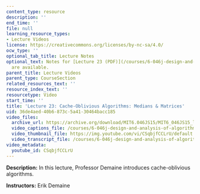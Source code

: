 ```yaml
---
content_type: resource
description: ''
end_time: ''
file: null
learning_resource_types:
- Lecture Videos
license: https://creativecommons.org/licenses/by-nc-sa/4.0/
ocw_type: ''
optional_tab_title: Lecture Notes
optional_text: Notes for [Lecture 23 (PDF)](/courses/6-046j-design-and-analysis-of-algorithms-spring-2015/resources/mit6_046js15_lec23)
  are available.
parent_title: Lecture Videos
parent_type: CourseSection
related_resources_text: ''
resource_index_text: ''
resourcetype: Video
start_time: ''
title: 'Lecture 23: Cache-Oblivious Algorithms: Medians & Matrices'
uid: 36de4aed-40b6-873c-5a41-30464bacc185
video_files:
  archive_url: https://archive.org/download/MIT6.046JS15/MIT6_046JS15_lec23_300k.mp4
  video_captions_file: /courses/6-046j-design-and-analysis-of-algorithms-spring-2015/efbb28f8b99f50929f9d321651589329_1409658.vtt
  video_thumbnail_file: https://img.youtube.com/vi/CSqbjfCCLrU/default.jpg
  video_transcript_file: /courses/6-046j-design-and-analysis-of-algorithms-spring-2015/b93568c747321a13d79ef7721be6d50e_1409658.pdf
video_metadata:
  youtube_id: CSqbjfCCLrU
---
```


**Description:** In this lecture, Professor Demaine introduces cache-oblivious algorithms.

**Instructors:** Erik Demaine

